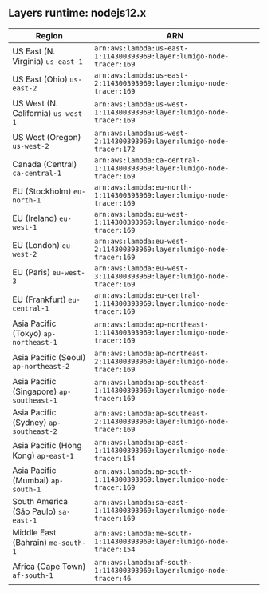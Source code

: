 Layers runtime: nodejs12.x
----
| Region | ARN |
| --- | --- |
|US East (N. Virginia)  `us-east-1`|`arn:aws:lambda:us-east-1:114300393969:layer:lumigo-node-tracer:169`|
|US East (Ohio)  `us-east-2`|`arn:aws:lambda:us-east-2:114300393969:layer:lumigo-node-tracer:169`|
|US West (N. California)  `us-west-1`|`arn:aws:lambda:us-west-1:114300393969:layer:lumigo-node-tracer:169`|
|US West (Oregon)  `us-west-2`|`arn:aws:lambda:us-west-2:114300393969:layer:lumigo-node-tracer:172`|
|Canada (Central)  `ca-central-1`|`arn:aws:lambda:ca-central-1:114300393969:layer:lumigo-node-tracer:169`|
|EU (Stockholm)  `eu-north-1`|`arn:aws:lambda:eu-north-1:114300393969:layer:lumigo-node-tracer:169`|
|EU (Ireland)  `eu-west-1`|`arn:aws:lambda:eu-west-1:114300393969:layer:lumigo-node-tracer:169`|
|EU (London)  `eu-west-2`|`arn:aws:lambda:eu-west-2:114300393969:layer:lumigo-node-tracer:169`|
|EU (Paris)  `eu-west-3`|`arn:aws:lambda:eu-west-3:114300393969:layer:lumigo-node-tracer:169`|
|EU (Frankfurt)  `eu-central-1`|`arn:aws:lambda:eu-central-1:114300393969:layer:lumigo-node-tracer:169`|
|Asia Pacific (Tokyo)  `ap-northeast-1`|`arn:aws:lambda:ap-northeast-1:114300393969:layer:lumigo-node-tracer:169`|
|Asia Pacific (Seoul)  `ap-northeast-2`|`arn:aws:lambda:ap-northeast-2:114300393969:layer:lumigo-node-tracer:169`|
|Asia Pacific (Singapore)  `ap-southeast-1`|`arn:aws:lambda:ap-southeast-1:114300393969:layer:lumigo-node-tracer:169`|
|Asia Pacific (Sydney)  `ap-southeast-2`|`arn:aws:lambda:ap-southeast-2:114300393969:layer:lumigo-node-tracer:169`|
|Asia Pacific (Hong Kong)  `ap-east-1`|`arn:aws:lambda:ap-east-1:114300393969:layer:lumigo-node-tracer:154`|
|Asia Pacific (Mumbai)  `ap-south-1`|`arn:aws:lambda:ap-south-1:114300393969:layer:lumigo-node-tracer:169`|
|South America (São Paulo)  `sa-east-1`|`arn:aws:lambda:sa-east-1:114300393969:layer:lumigo-node-tracer:169`|
|Middle East (Bahrain)  `me-south-1`|`arn:aws:lambda:me-south-1:114300393969:layer:lumigo-node-tracer:154`|
|Africa (Cape Town)  `af-south-1`|`arn:aws:lambda:af-south-1:114300393969:layer:lumigo-node-tracer:46`|
